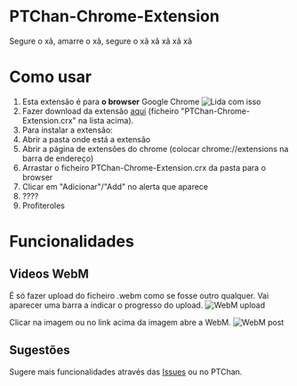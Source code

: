 PTChan-Chrome-Extension
=======================

Segure o xã, amarre o xã, segure o xã xã xã xã xã

Como usar
=====================
1. Esta extensão é para **o browser** Google Chrome ![Lida com isso](http://i.imgur.com/hJNpb7h.png)
2. Fazer download da extensão [aqui](https://github.com/ptchanextension/PTChan-Chrome-Extension/raw/master/PTChan-Chrome-Extension.crx) (ficheiro "PTChan-Chrome-Extension.crx" na lista acima).
3. Para instalar a extensão:
 1. Abrir a pasta onde está a extensão
 2. Abrir a página de extensões do chrome (colocar chrome://extensions na barra de endereço)
 3. Arrastar o ficheiro PTChan-Chrome-Extension.crx da pasta para o browser
 4. Clicar em "Adicionar"/"Add" no alerta que aparece
 5. ????
 6. Profiteroles

Funcionalidades
=====================
Videos WebM
---------------------
É só fazer upload do ficheiro .webm como se fosse outro qualquer. Vai aparecer uma barra a indicar o progresso do upload.
![WebM upload](http://i.imgur.com/MkH9GUg.png)

Clicar na imagem ou no link acima da imagem abre a WebM.
![WebM post](http://i.imgur.com/oOip3lk.png)

Sugestões
---------------------
Sugere mais funcionalidades através das [Issues](https://github.com/ptchanextension/PTChan-Chrome-Extension/issues) ou no PTChan.
